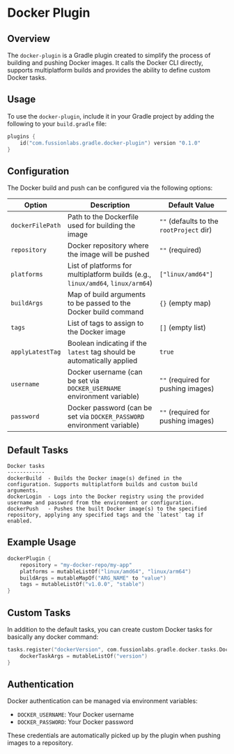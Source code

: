 # Docker Plugin
## Overview
The `docker-plugin` is a Gradle plugin created to simplify the process of building and pushing Docker images. It calls the Docker CLI directly, supports multiplatform builds 
and provides the ability to define custom Docker tasks.

## Usage
To use the `docker-plugin`, include it in your Gradle project by adding the following to your `build.gradle` file:

```kotlin
plugins {
    id("com.fussionlabs.gradle.docker-plugin") version "0.1.0"
}
```

## Configuration
The Docker build and push can be configured via the following options:

| Option           | Description                                                                     | Default Value                            |
|------------------|---------------------------------------------------------------------------------|------------------------------------------|
| `dockerFilePath` | Path to the Dockerfile used for building the image                              | `""` (defaults to the `rootProject` dir) |
| `repository`     | Docker repository where the image will be pushed                                | `""` (required)                          |
| `platforms`      | List of platforms for multiplatform builds (e.g., `linux/amd64`, `linux/arm64`) | `["linux/amd64"]`                        |
| `buildArgs`      | Map of build arguments to be passed to the Docker build command                 | `{}` (empty map)                         |
| `tags`           | List of tags to assign to the Docker image                                      | `[]` (empty list)                        |
| `applyLatestTag` | Boolean indicating if the `latest` tag should be automatically applied          | `true`                                   |
| `username`       | Docker username (can be set via `DOCKER_USERNAME` environment variable)         | `""` (required for pushing images)       |
| `password`       | Docker password (can be set via `DOCKER_PASSWORD` environment variable)         | `""` (required for pushing images)       |


## Default Tasks

```
Docker tasks
------------
dockerBuild  - Builds the Docker image(s) defined in the configuration. Supports multiplatform builds and custom build arguments.
dockerLogin  - Logs into the Docker registry using the provided username and password from the environment or configuration.
dockerPush   - Pushes the built Docker image(s) to the specified repository, applying any specified tags and the `latest` tag if enabled.

```

## Example Usage

```kotlin
dockerPlugin {
    repository = "my-docker-repo/my-app"
    platforms = mutableListOf("linux/amd64", "linux/arm64")
    buildArgs = mutableMapOf("ARG_NAME" to "value")
    tags = mutableListOf("v1.0.0", "stable")
}
```

## Custom Tasks
In addition to the default tasks, you can create custom Docker tasks for basically any docker command:
```kotlin
tasks.register("dockerVersion", com.fussionlabs.gradle.docker.tasks.DockerTask::class.java) {
    dockerTaskArgs = mutableListOf("version")
}
```

## Authentication
Docker authentication can be managed via environment variables:

- `DOCKER_USERNAME`: Your Docker username
- `DOCKER_PASSWORD`: Your Docker password

These credentials are automatically picked up by the plugin when pushing images to a repository.
